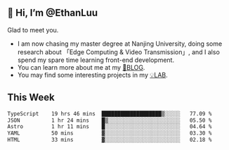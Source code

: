 ## 👋 Hi, I’m @EthanLuu

Glad to meet you.

- I am now chasing my master degree at Nanjing University, doing some research about 「Edge Computing & Video Transmission」, and I also spend my spare time learning front-end development.
- You can learn more about me at my [📝BLOG](https://blog.ethanloo.cn).
- You may find some interesting projects in my [💡LAB](https://lab.ethanloo.cn).

## This Week
<!--START_SECTION:waka-->

```txt
TypeScript    19 hrs 46 mins  ███████████████████▒░░░░░   77.09 %
JSON          1 hr 24 mins    █▒░░░░░░░░░░░░░░░░░░░░░░░   05.50 %
Astro         1 hr 11 mins    █░░░░░░░░░░░░░░░░░░░░░░░░   04.64 %
YAML          50 mins         ▓░░░░░░░░░░░░░░░░░░░░░░░░   03.30 %
HTML          33 mins         ▓░░░░░░░░░░░░░░░░░░░░░░░░   02.18 %
```

<!--END_SECTION:waka-->
